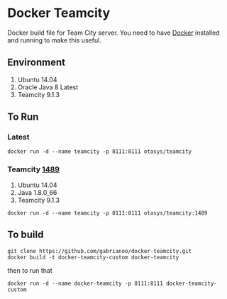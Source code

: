 # Docker Teamcity
Docker build file for Team City server. You need to have [Docker](https://www.docker.com/) installed and running to make this useful.

## Environment

1. Ubuntu 14.04
2. Oracle Java 8 Latest
3. Teamcity 9.1.3

## To Run

### Latest

```
docker run -d --name teamcity -p 8111:8111 otasys/teamcity
```

### Teamcity [1489](https://github.com/gabrianoo/docker-teamcity/releases/tag/1489)

1. Ubuntu 14.04
2. Java 1.8.0_66
3. Teamcity 9.1.3

```
docker run -d --name teamcity -p 8111:8111 otasys/teamcity:1489
```

## To build

```
git clone https://github.com/gabrianoo/docker-teamcity.git
docker build -t docker-teamcity-custom docker-teamcity
```

then to run that

```
docker run -d --name docker-teamcity -p 8111:8111 docker-teamcity-custom
```
